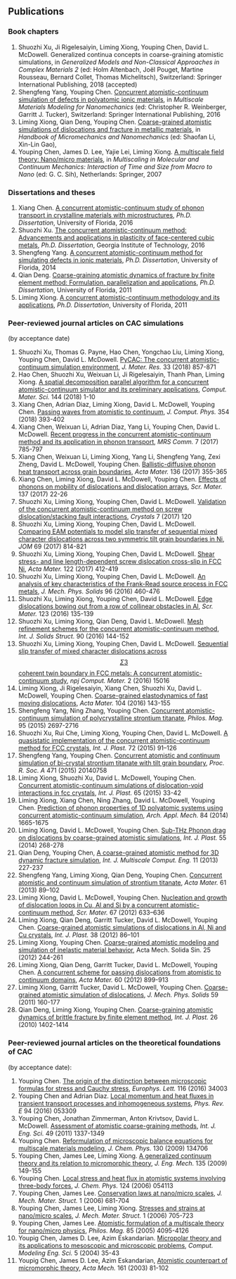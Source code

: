 ## Publications

### Book chapters

1. Shuozhi Xu, Ji Rigelesaiyin, Liming Xiong, Youping Chen, David L. McDowell. Generalized continua concepts in coarse-graining atomistic simulations, in _Generalized Models and Non-Classical Approaches in Complex Materials 2_ (ed: Holm Altenbach, Jo&euml;l Pouget, Martine Rousseau, Bernard Collet, Thomas Michelitsch), Switzerland: Springer International Publishing, 2018 (accepted)
2. Shengfeng Yang, Youping Chen. [Concurrent atomistic-continuum simulation of defects in polyatomic ionic materials](http://dx.doi.org/10.1007/978-3-319-33480-6_8), in _Multiscale Materials Modeling for Nanomechanics_ \(ed: Christopher R. Weinberger, Garritt J. Tucker\), Switzerland: Springer International Publishing, 2016
3. Liming Xiong, Qian Deng, Youping Chen. [Coarse-grained atomistic simulations of dislocations and fracture in metallic materials](http://www.panstanford.com/books/9789814411233.html), in _Handbook of Micromechanics and Nanomechanics_ (ed: Shaofan Li, Xin-Lin Gao), 
4. Youping Chen, James D. Lee, Yajie Lei, Liming Xiong. [A multiscale field theory: Nano/micro materials](http://dx.doi.org/10.1007/978-1-4020-5062-6_3), in _Multiscaling in Molecular and Continuum Mechanics: Interaction of Time and Size from Macro to Nano_ (ed: G. C. Sih), Netherlands: Springer, 2007

### Dissertations and theses

1. Xiang Chen. [A concurrent atomistic-continuum study of phonon transport in crystalline materials with microstructures](http://ufdc.ufl.edu/UFE0050325/00001), _Ph.D. Dissertation_, University of Florida, 2016
2. Shuozhi Xu. [The concurrent atomistic-continuum method: Advancements and applications in plasticity of face-centered cubic metals](https://smartech.gatech.edu/handle/1853/56314), _Ph.D. Dissertation_, Georgia Institute of Technology, 2016
3. Shengfeng Yang. [A concurrent atomistic-continuum method for simulating defects in ionic materials](http://ufdc.ufl.edu/UFE0047355/00001), _Ph.D. Dissertation_, University of Florida, 2014
4. Qian Deng. [Coarse-graining atomistic dynamics of fracture by finite element method: Formulation, parallelization and applications](http://ufdc.ufl.edu/UFE0043632/00001), _Ph.D. Dissertation_, University of Florida, 2011
5. Liming Xiong. [A concurrent atomistic-continuum methodology and its applications](http://ufdc.ufl.edu/UFE0042371/00001), _Ph.D. Dissertation_, University of Florida, 2011

### Peer-reviewed journal articles on CAC simulations

(by acceptance date)

1. Shuozhi Xu, Thomas G. Payne, Hao Chen, Yongchao Liu, Liming Xiong, Youping Chen, David L. McDowell. [PyCAC: The concurrent atomistic-continuum simulation environment](http://dx.doi.org/10.1557/jmr.2018.8), _J. Mater. Res._ 33 (2018) 857-871
1. Hao Chen, Shuozhi Xu, Weixuan Li, Ji Rigelesaiyin, Thanh Phan, Liming Xiong. [A spatial decomposition parallel algorithm for a concurrent atomistic-continuum simulator and its preliminary applications](http://dx.doi.org/10.1016/j.commatsci.2017.11.051), _Comput. Mater. Sci._ 144 (2018) 1-10
1. Xiang Chen, Adrian Diaz, Liming Xiong, David L. McDowell, Youping Chen. [Passing waves from atomistic to continuum](http://dx.doi.org/10.1016/j.jcp.2017.10.038), _J. Comput. Phys._ 354 (2018) 393-402
1. Xiang Chen, Weixuan Li, Adrian Diaz, Yang Li, Youping Chen, David L. McDowell. [Recent progress in the concurrent atomistic-continuum method and its application in phonon transport](http://dx.doi.org/10.1557/mrc.2017.116), _MRS Comm._ 7 (2017) 785-797
1. Xiang Chen, Weixuan Li, Liming Xiong, Yang Li, Shengfeng Yang, Zexi Zheng, David L. McDowell, Youping Chen. [Ballistic-diffusive phonon heat transport across grain boundaries](http://dx.doi.org/10.1016/j.actamat.2017.06.054), _Acta Mater._ 136 (2017) 355-365
1. Xiang Chen, Liming Xiong, David L. McDowell, Youping Chen. [Effects of phonons on mobility of dislocations and dislocation arrays](http://dx.doi.org/10.1016/j.scriptamat.2017.04.033), _Scr. Mater._ 137 (2017) 22-26
1. Shuozhi Xu, Liming Xiong, Youping Chen, David L. McDowell. [Validation of the concurrent atomistic-continuum method on screw dislocation/stacking fault interactions](http://dx.doi.org/10.3390/cryst7050120), _Crystals_ 7 (2017) 120
1. Shuozhi Xu, Liming Xiong, Youping Chen, David L. McDowell. [Comparing EAM potentials to model slip transfer of sequential mixed character dislocations across two symmetric tilt grain boundaries in Ni](http://dx.doi.org/10.1007/s11837-017-2302-1), _JOM_ 69 (2017) 814-821
2. Shuozhi Xu, Liming Xiong, Youping Chen, David L. McDowell. [Shear stress- and line length-dependent screw dislocation cross-slip in FCC Ni](http://dx.doi.org/10.1016/j.actamat.2016.10.005), _Acta Mater._ 122 \(2017\) 412-419
3. Shuozhi Xu, Liming Xiong, Youping Chen, David L. McDowell. [An analysis of key characteristics of the Frank-Read source process in FCC metals](http://dx.doi.org/10.1016/j.jmps.2016.08.002), _J. Mech. Phys. Solids_ 96 \(2016\) 460-476
4. Shuozhi Xu, Liming Xiong, Youping Chen, David L. McDowell. [Edge dislocations bowing out from a row of collinear obstacles in Al](http://dx.doi.org/10.1016/j.scriptamat.2016.06.018), _Scr. Mater._ 123 \(2016\) 135-139
5. Shuozhi Xu, Liming Xiong, Qian Deng, David L. McDowell. [Mesh refinement schemes for the concurrent atomistic-continuum method](http://dx.doi.org/10.1016/j.ijsolstr.2016.03.030), _Int. J. Solids Struct._ 90 \(2016\) 144-152
6. Shuozhi Xu, Liming Xiong, Youping Chen, David L. McDowell. [Sequential slip transfer of mixed character dislocations across $$\Sigma 3$$ coherent twin boundary in FCC metals: A concurrent atomistic-continuum study](http://dx.doi.org/10.1038/npjcompumats.2015.16), _npj Comput. Mater._ 2 \(2016\) 15016
7. Liming Xiong, Ji Rigelesaiyin, Xiang Chen, Shuozhi Xu, David L. McDowell, Youping Chen. [Coarse-grained elastodynamics of fast moving dislocations](http://dx.doi.org/10.1016/j.actamat.2015.11.037), _Acta Mater._ 104 \(2016\) 143-155
8. Shengfeng Yang, Ning Zhang, Youping Chen. [Concurrent atomistic-continuum simulation of polycrystalline strontium titanate](http://dx.doi.org/10.1080/14786435.2015.1076178), _Philos. Mag._ 95 \(2015\) 2697-2716
9. Shuozhi Xu, Rui Che, Liming Xiong, Youping Chen, David L. McDowell. [A quasistatic implementation of the concurrent atomistic-continuum method for FCC crystals](http://dx.doi.org/10.1016/j.ijplas.2015.05.007), _Int. J. Plast._ 72 \(2015\) 91–126
10. Shengfeng Yang, Youping Chen. [Concurrent atomistic and continuum simulation of bi-crystal strontium titanate with tilt grain boundary](http://dx.doi.org/10.1098/rspa.2014.0758), _Proc. R. Soc. A_ 471 \(2015\) 20140758
11. Liming Xiong, Shuozhi Xu, David L. McDowell, Youping Chen. [Concurrent atomistic-continuum simulations of dislocation-void interactions in fcc crystals](http://dx.doi.org/10.1016/j.ijplas.2014.08.002), _Int. J. Plast._ 65 \(2015\) 33-42
12. Liming Xiong, Xiang Chen, Ning Zhang, David L. McDowell, Youping Chen. [Prediction of phonon properties of 1D polyatomic systems using concurrent atomistic-continuum simulation](http://dx.doi.org/10.1007/s00419-014-0880-8), _Arch. Appl. Mech._ 84 \(2014\) 1665-1675
13. Liming Xiong, David L. McDowell, Youping Chen. [Sub-THz Phonon drag on dislocations by coarse-grained atomistic simulations](http://dx.doi.org/10.1016/j.ijplas.2013.11.004), _Int. J. Plast._ 55 \(2014\) 268-278
14. Qian Deng, Youping Chen, [A coarse-grained atomistic method for 3D dynamic fracture simulation](http://dx.doi.org/10.1615/IntJMultCompEng.2013005442), _Int. J. Multiscale Comput. Eng._ 11 \(2013\) 227-237
15. Shengfeng Yang, Liming Xiong, Qian Deng, Youping Chen. [Concurrent atomistic and continuum simulation of strontium titanate](http://dx.doi.org/10.1016/j.actamat.2012.09.032), _Acta Mater._ 61 \(2013\) 89–102
16. Liming Xiong, David L. McDowell, Youping Chen. [Nucleation and growth of dislocation loops in Cu, Al and Si by a concurrent atomistic-continuum method](http://dx.doi.org/10.1016/j.scriptamat.2012.07.026), _Scr. Mater._ 67 \(2012\) 633–636
17. Liming Xiong, Qian Deng, Garritt Tucker, David L. McDowell, Youping Chen. [Coarse-grained atomistic simulations of dislocations in Al, Ni and Cu crystals](http://dx.doi.org/10.1016/j.ijplas.2012.05.002), _Int. J. Plast._ 38 \(2012\) 86–101
18. Liming Xiong, Youping Chen. <a href="http://dx.doi.org/10.1016/S0894-9166(12)60023-8">Coarse-grained atomistic modeling and simulation of inelastic material behavior</a>, Acta Mech. Solida Sin. 25 (2012) 244-261
18. Liming Xiong, Qian Deng, Garritt Tucker, David L. McDowell, Youping Chen. [A concurrent scheme for passing dislocations from atomistic to continuum domains](http://dx.doi.org/10.1016/j.actamat.2011.11.002), _Acta Mater._ 60 \(2012\) 899-913
19. Liming Xiong, Garritt Tucker, David L. McDowell, Youping Chen. [Coarse-grained atomistic simulation of dislocations](http://dx.doi.org/10.1016/j.jmps.2010.11.005), _J. Mech. Phys. Solids_ 59 \(2011\) 160-177
20. Qian Deng, Liming Xiong, Youping Chen. [Coarse-graining atomistic dynamics of brittle fracture by finite element method](http://dx.doi.org/10.1016/j.ijplas.2010.04.007), _Int. J. Plast._ 26 \(2010\) 1402-1414

### Peer-reviewed journal articles on the theoretical foundations of CAC

(by acceptance date):

1. Youping Chen. [The origin of the distinction between microscopic formulas for stress and Cauchy stress](http://dx.doi.org/10.1209/0295-5075/116/34003), _Europhys. Lett._ 116 (2016) 34003
1. Youping Chen and Adrian Diaz. [Local momentum and heat fluxes in transient transport processes and inhomogeneous systems](http://dx.doi.org/10.1103/PhysRevE.94.053309), _Phys. Rev. E_ 94 (2016) 053309
1. Youping Chen, Jonathan Zimmerman, Anton Krivtsov, David L. McDowell. [Assessment of atomistic coarse-graining methods](http://dx.doi.org/10.1016/j.ijengsci.2011.03.018), _Int. J. Eng. Sci._ 49 (2011) 1337-1349
2. Youping Chen. [Reformulation of microscopic balance equations for multiscale materials modeling](http://dx.doi.org/10.1063/1.3103887), _J. Chem. Phys._ 130 (2009) 134706
3. Youping Chen, James Lee, Liming Xiong. <a href="http://dx.doi.org/10.1061/(ASCE)0733-9399(2009)135:3(149)">A generalized continuum theory and its relation to micromorphic theory</a>, _J. Eng. Mech._ 135 (2009) 149-155
3. Youping Chen. [Local stress and heat flux in atomistic systems involving three-body forces](http://dx.doi.org/10.1063/1.2166387), _J. Chem. Phys._ 124 (2006) 054113
4. Youping Chen, James Lee. [Conservation laws at nano/micro scales](http://dx.doi.org/10.2140/jomms.2006.1.681), _J. Mech. Mater. Struct._ 1 (2006) 681-704
5. Youping Chen, James Lee, Liming Xiong. [Stresses and strains at nano/micro scales](http://dx.doi.org/10.2140/jomms.2006.1.705), _J. Mech. Mater. Struct._ 1 (2006) 705-723
6. Youping Chen, James Lee. [Atomistic formulation of a multiscale theory for nano/micro physics](http://dx.doi.org/10.1080/14786430500362595), _Philos. Mag._ 85 (2005) 4095-4126
7. Youpig Chen, James D. Lee, Azim Eskandarian. [Micropolar theory and its applications to mesoscopic and microscopic problems](http://dx.doi.org/10.3970/cmes.2004.005.035), _Comput. Modeling Eng. Sci._ 5 (2004) 35-43
7. Youpig Chen, James D. Lee, Azim Eskandarian, [Atomistic counterpart of micromorphic theory](http://dx.doi.org/10.1007/s00707-002-0981-2), _Acta Mech._ 161 (2003) 81-102